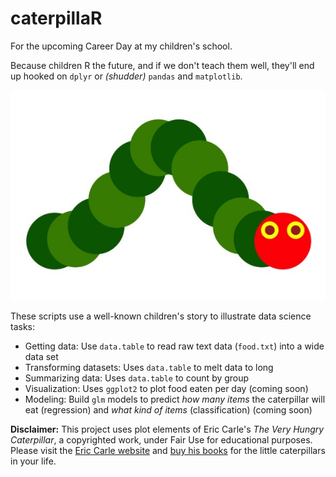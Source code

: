 # caterpillaR
For the upcoming Career Day at my children's school.  

Because children R the future, and if we don't teach them well, they'll end up hooked on `dplyr` or *(shudder)* `pandas` and `matplotlib`.


![Caterpillar](https://github.com/AndrewsOR/caterpillaR/blob/master/caterplot.jpg)


These scripts use a well-known children's story to illustrate data science tasks: 

- Getting data: Use `data.table` to read raw text data (`food.txt`) into a wide data set
- Transforming datasets: Uses `data.table` to melt data to long 
- Summarizing data: Uses `data.table` to count by group
- Visualization: Uses `ggplot2` to plot food eaten per day (coming soon)
- Modeling: Build `glm` models to predict *how many items* the caterpillar will eat (regression) and *what kind of items* (classification) (coming soon)

**Disclaimer:** This project uses plot elements of Eric Carle's *The Very Hungry Caterpillar*, a copyrighted work, under Fair Use for educational purposes.  Please visit the [Eric Carle website](http://www.eric-carle.com/home.html) and [buy his books](https://www.barnesandnoble.com/s/eric+carle) for the little caterpillars in your life.
